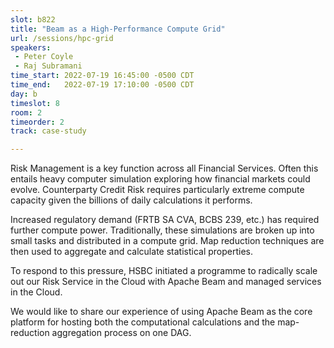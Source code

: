 ```yaml
---
slot: b822
title: "Beam as a High-Performance Compute Grid"
url: /sessions/hpc-grid
speakers:
 - Peter Coyle
 - Raj Subramani
time_start: 2022-07-19 16:45:00 -0500 CDT
time_end:   2022-07-19 17:10:00 -0500 CDT
day: b
timeslot: 8
room: 2
timeorder: 2
track: case-study

---
```


Risk Management is a key function across all Financial Services. Often this entails heavy computer simulation exploring how financial markets could evolve.  Counterparty Credit Risk  requires particularly  extreme compute capacity given the billions of daily calculations it performs.

Increased regulatory demand (FRTB SA CVA, BCBS 239, etc.) has required further compute power. Traditionally, these simulations are broken up into small tasks and distributed in a compute grid. Map reduction techniques are then used to aggregate and calculate statistical properties.  

To respond to this pressure, HSBC initiated a programme to radically scale out our Risk Service in the Cloud with Apache Beam and managed services in the Cloud.

We would like to share our experience of using Apache Beam as the core platform for hosting both the computational calculations and the map-reduction aggregation process on one DAG.